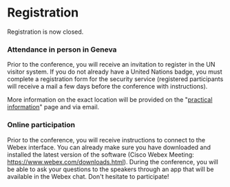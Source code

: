 # Registration

Registration is now closed.

### Attendance in person in Geneva

Prior to the conference, you will receive an invitation to register in the UN visitor system. If you do not already have a United Nations badge, you must complete a registration form for the security service (registered participants will receive a mail a few days before the conference with instructions).

More information on the exact location will be provided on the "[practical information](https://intellectualcooperation.org/informations)" page and via email.

### Online participation

Prior to the conference, you will receive instructions to connect to the Webex interface. You can already make sure you have downloaded and installed the latest version of the software (Cisco Webex Meeting: https://www.webex.com/downloads.html). During the conference, you will be able to ask your questions to the speakers through an app that will be available in the Webex chat. Don't hesitate to participate!

